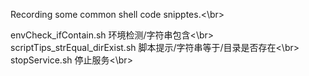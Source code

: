Recording some common shell code snipptes.<\br>

envCheck_ifContain.sh	环境检测/字符串包含<\br>
scriptTips_strEqual_dirExist.sh	脚本提示/字符串等于/目录是否存在<\br>
stopService.sh	停止服务<\br>
